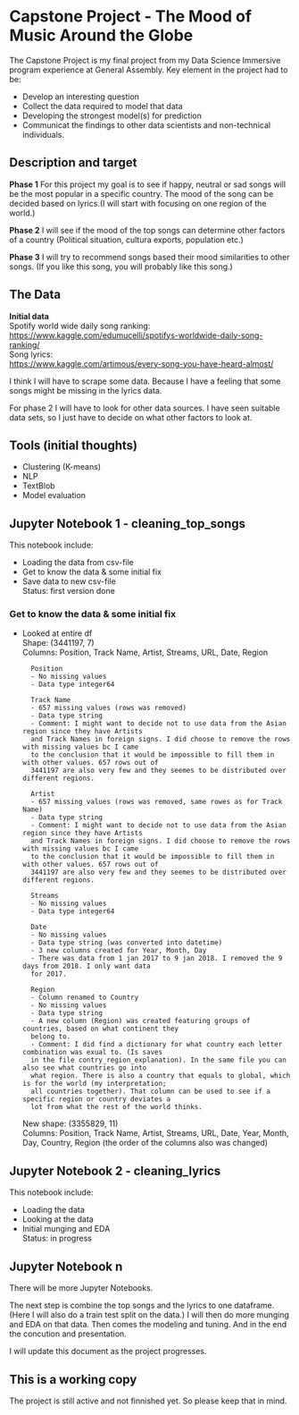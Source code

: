 # Capstone Project - The Mood of Music Around the Globe
The Capstone Project is my final project from my Data Science Immersive program experience at General Assembly. 
Key element in the project had to be:
- Develop an interesting question
- Collect the data required to model that data
- Developing the strongest model(s) for prediction
- Communicat the findings to other data scientists and non-technical individuals. 


## Description and target
**Phase 1**
For this project my goal is to see if happy, neutral or sad songs will be the most popular in a specific country. The mood of the song can be decided based on lyrics.(I will start with focusing on one region of the world.)

**Phase 2**
I will see if the mood of the top songs can determine other factors of a country (Political situation, cultura exports, population etc.) 

**Phase 3**
I will try to recommend songs based their mood similarities to other songs. (If you like this song, you will probably like this song.)


## The Data
**Initial data**<BR />
Spotify world wide daily song ranking:<BR /> 
https://www.kaggle.com/edumucelli/spotifys-worldwide-daily-song-ranking/<BR />
Song lyrics:<BR /> 
https://www.kaggle.com/artimous/every-song-you-have-heard-almost/

I think I will have to scrape some data. Because I have a feeling that some songs might be missing in the lyrics data.

For phase 2 I will have to look for other data sources. I have seen suitable data sets, so I just have to decide on what other factors to look at. 


## Tools (initial thoughts)
- Clustering (K-means)
- NLP
- TextBlob 
- Model evaluation


## Jupyter Notebook 1 - cleaning_top_songs
This notebook include: 
- Loading the data from csv-file
- Get to know the data & some initial fix
- Save data to new csv-file<BR />
Status: first version done

### Get to know the data & some initial fix
- Looked at entire df<BR />
	Shape: (3441197, 7)<BR />
	Columns: Position, Track Name, Artist, Streams, URL, Date, Region

		Position
		- No missing values
		- Data type integer64

		Track Name
		- 657 missing values (rows was removed)
		- Data type string
		- Comment: I might want to decide not to use data from the Asian region since they have Artists 
		and Track Names in foreign signs. I did choose to remove the rows with missing values bc I came 
		to the conclusion that it would be impossible to fill them in with other values. 657 rows out of 
		3441197 are also very few and they seemes to be distributed over different regions.

		Artist
		- 657 missing values (rows was removed, same rowes as for Track Name)
		- Data type string
		- Comment: I might want to decide not to use data from the Asian region since they have Artists 
		and Track Names in foreign signs. I did choose to remove the rows with missing values bc I came 
		to the conclusion that it would be impossible to fill them in with other values. 657 rows out of 
		3441197 are also very few and they seemes to be distributed over different regions.

		Streams
		- No missing values
		- Data type integer64

		Date
		- No missing values
		- Data type string (was converted into datetime)
		- 3 new columns created for Year, Month, Day
		- There was data from 1 jan 2017 to 9 jan 2018. I removed the 9 days from 2018. I only want data 
		for 2017.

		Region
		- Column renamed to Country
		- No missing values
		- Data type string
		- A new column (Region) was created featuring groups of countries, based on what continent they 
		belong to.
		- Comment: I did find a dictionary for what country each letter combination was exual to. (Is saves 
		in the file contry_region_explanation). In the same file you can also see what countries go into 
		what region. There is also a country that equals to global, which is for the world (my interpretation; 
		all countries together). That column can be used to see if a specific region or country deviates a 
		lot from what the rest of the world thinks. 

	New shape: (3355829, 11)<BR />
	Columns: Position, Track Name, Artist, Streams, URL, Date, Year, Month, Day, Country, Region 
	(the order of the columns also was changed)


## Jupyter Notebook 2 - cleaning_lyrics
This notebook include: 
- Loading the data
- Looking at the data
- Initial munging and EDA<BR /> 
Status: in progress


## Jupyter Notebook n
There will be more Jupyter Notebooks.

The next step is combine the top songs and the lyrics to one dataframe.
(Here I will also do a train test split on the data.)
I will then do more munging and EDA on that data.
Then comes the modeling and tuning.
And in the end the concution and presentation.

I will update this document as the project progresses.


## This is a working copy
The project is still active and not finnished yet.
So please keep that in mind. 
